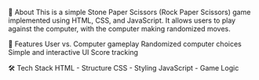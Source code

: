
🎯 About
This is a simple Stone Paper Scissors (Rock Paper Scissors) game implemented using HTML, CSS, and JavaScript. It allows users to play against the computer, with the computer making randomized moves.

🚀 Features
User vs. Computer gameplay
Randomized computer choices
Simple and interactive UI
Score tracking

🛠️ Tech Stack
HTML - Structure
CSS - Styling
JavaScript - Game Logic
